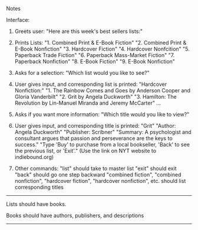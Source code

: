 Notes

Interface:

1. Greets user:
  "Here are this week's best sellers lists:"

2. Prints Lists:
  "1. Combined Print & E-Book Fiction"
  "2. Combined Print & E-Book Nonfiction"
  "3. Hardcover Fiction"
  "4. Hardcover Nonfcition"
  "5. Paperback Trade Fiction"
  "6. Paperback Mass-Market Fiction"
  "7. Paperback Nonfiction"
  "8. E-Book Fiction"
  "9. E-Book Nonfiction"

3. Asks for a selection:
  "Which list would you like to see?"

4. User gives input, and corresponding list is printed:
  "Hardcover Nonfiction:"
  "1. The Rainbow Comes and Goes by Anderson Cooper and Gloria Vanderbilt"
  "2. Grit by Angela Duckworth"
  "3. Hamilton: The Revolution by Lin-Manuel Miranda and Jeremy McCarter"
  ...

5. Asks if you want more information:
  "Which title would you like to view?"

6. User gives input, and corresponding title is printed:
  "Grit"
  "Author: Angela Duckworth"
  "Publisher: Scribner"
  "Summary: A psychologist and consultant argues that passion and perseverance are the keys to success."
  "Type 'Buy' to purchase from a local bookseller, 'Back' to see the previous list, or 'Exit'."
    (Use the link on NYT website to indiebound.org)

7. Other commands:
  "list" should take to master list
  "exit" should exit
  "back" should go one step backward
  "combined fiction", "combined nonfiction", "hardcover fiction", "hardcover nonfiction", etc. should list corresponding titles

---------

Lists should have books.

Books should have authors, publishers, and descriptions

----------


